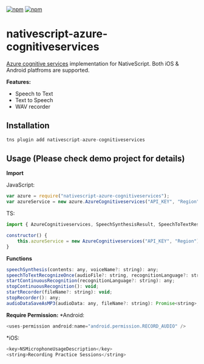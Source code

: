 [![npm](https://img.shields.io/npm/v/nativescript-azure-cognitiveservices.svg)](https://www.npmjs.com/package/nativescript-azure-cognitiveservices)
[![npm](https://img.shields.io/npm/dt/nativescript-azure-cognitiveservices.svg?label=npm%20downloads)](https://www.npmjs.com/package/nativescript-azure-cognitiveservices)

# nativescript-azure-cognitiveservices
[Azure cognitive services](https://azure.microsoft.com/en-us/services/cognitive-services/) implementation for NativeScript. Both iOS & Android platfroms are supported.

**Features:**

* Speech to Text
* Text to Speech
* WAV recorder


## Installation

```javascript
tns plugin add nativescript-azure-cognitiveservices
```

## Usage (Please check demo project for details)

**Import**

JavaScript:
```javascript
var azure = require("nativescript-azure-cognitiveservices");
var azureService = new azure.AzureCognitiveservices("API_KEY", "Region");
```

TS:
```javascript
import { AzureCognitiveservices, SpeechSynthesisResult, SpeechToTextResult } from "nativescript-azure-cognitiveservices";

constructor() {
    this.azureService = new AzureCognitiveservices("API_KEY", "Region");
}
```

**Functions**
```javascript
speechSynthesis(contents: any, voiceName?: string): any;
speechToTextRecognizeOnce(audioFile?: string, recognitionLanguage?: string): any;
startContinuousRecognition(recognitionLanguage?: string): any;
stopContinuousRecognition(): void;
startRecorder(fileName?: string): void;
stopRecorder(): any;
audioDataSaveAsMP3(audioData: any, fileName?: string): Promise<string>;
```

**Require Permission:**
*Android:
```javascript
<uses-permission android:name="android.permission.RECORD_AUDIO" />
```
*iOS:
```javascript
<key>NSMicrophoneUsageDescription</key>
<string>Recording Practice Sessions</string>
```